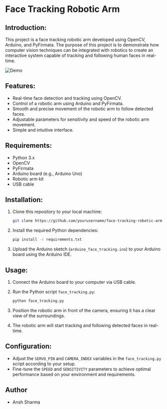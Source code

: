

# Face Tracking Robotic Arm

## Introduction:
This project is a face tracking robotic arm developed using OpenCV, Arduino, and PyFirmata. The purpose of this project is to demonstrate how computer vision techniques can be integrated with robotics to create an interactive system capable of tracking and following human faces in real-time.

![Demo](demo.gif)

## Features:
- Real-time face detection and tracking using OpenCV.
- Control of a robotic arm using Arduino and PyFirmata.
- Smooth and precise movement of the robotic arm to follow detected faces.
- Adjustable parameters for sensitivity and speed of the robotic arm movement.
- Simple and intuitive interface.

## Requirements:
- Python 3.x
- OpenCV
- PyFirmata
- Arduino board (e.g., Arduino Uno)
- Robotic arm kit
- USB cable

## Installation:
1. Clone this repository to your local machine:

    ```bash
    git clone https://github.com/yourusername/face-tracking-robotic-arm.git
    ```

2. Install the required Python dependencies:

    ```bash
    pip install -r requirements.txt
    ```

3. Upload the Arduino sketch (`arduino_face_tracking.ino`) to your Arduino board using the Arduino IDE.

## Usage:
1. Connect the Arduino board to your computer via USB cable.
2. Run the Python script `face_tracking.py`:

    ```bash
    python face_tracking.py
    ```

3. Position the robotic arm in front of the camera, ensuring it has a clear view of the surroundings.
4. The robotic arm will start tracking and following detected faces in real-time.

## Configuration:
- Adjust the `SERVO_PIN` and `CAMERA_INDEX` variables in the `face_tracking.py` script according to your setup.
- Fine-tune the `SPEED` and `SENSITIVITY` parameters to achieve optimal performance based on your environment and requirements.

## Author
- Ansh Sharma

